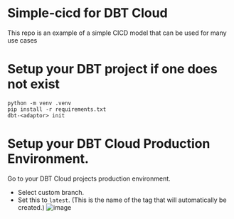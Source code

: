 # Simple-cicd for DBT Cloud
This repo is an example of a simple CICD model that can be used for many use cases

# Setup your DBT project if one does not exist
```
python -m venv .venv
pip install -r requirements.txt
dbt-<adaptor> init
```

# Setup your DBT Cloud Production Environment.
Go to your DBT Cloud projects production environment.
* Select custom branch.
* Set this to `latest`. (This is the name of the tag that will automatically be created.)
![image](https://github.com/tried-and-tested-development/simple-cicd/assets/12293369/c9aa033f-0b83-4ac0-b6a0-5265fbf42f7c)